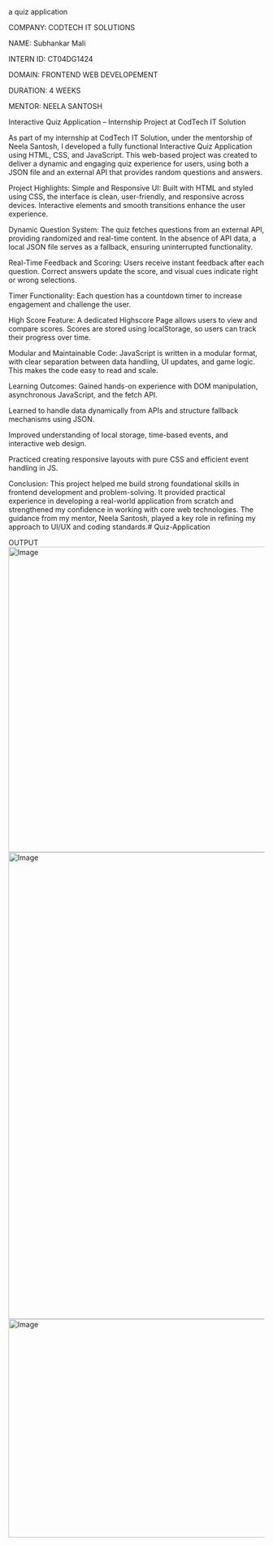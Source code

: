 a quiz application

COMPANY: CODTECH IT SOLUTIONS

NAME: Subhankar Mali

INTERN ID: CT04DG1424

DOMAIN: FRONTEND WEB DEVELOPEMENT

DURATION: 4 WEEKS

MENTOR: NEELA SANTOSH

Interactive Quiz Application – Internship Project at CodTech IT Solution

As part of my internship at CodTech IT Solution, under the mentorship of Neela Santosh, I developed a fully functional Interactive Quiz Application using HTML, CSS, and JavaScript. This web-based project was created to deliver a dynamic and engaging quiz experience for users, using both a JSON file and an external API that provides random questions and answers.

Project Highlights: Simple and Responsive UI: Built with HTML and styled using CSS, the interface is clean, user-friendly, and responsive across devices. Interactive elements and smooth transitions enhance the user experience.

Dynamic Question System: The quiz fetches questions from an external API, providing randomized and real-time content. In the absence of API data, a local JSON file serves as a fallback, ensuring uninterrupted functionality.

Real-Time Feedback and Scoring: Users receive instant feedback after each question. Correct answers update the score, and visual cues indicate right or wrong selections.

Timer Functionality: Each question has a countdown timer to increase engagement and challenge the user.

High Score Feature: A dedicated Highscore Page allows users to view and compare scores. Scores are stored using localStorage, so users can track their progress over time.

Modular and Maintainable Code: JavaScript is written in a modular format, with clear separation between data handling, UI updates, and game logic. This makes the code easy to read and scale.

Learning Outcomes: Gained hands-on experience with DOM manipulation, asynchronous JavaScript, and the fetch API.

Learned to handle data dynamically from APIs and structure fallback mechanisms using JSON.

Improved understanding of local storage, time-based events, and interactive web design.

Practiced creating responsive layouts with pure CSS and efficient event handling in JS.

Conclusion: This project helped me build strong foundational skills in frontend development and problem-solving. It provided practical experience in developing a real-world application from scratch and strengthened my confidence in working with core web technologies. The guidance from my mentor, Neela Santosh, played a key role in refining my approach to UI/UX and coding standards.# Quiz-Application

OUTPUT
<img width="811" height="601" alt="Image" src="https://github.com/user-attachments/assets/f7fa9058-399c-4c93-9f2e-b1a230b74273" />
<img width="1144" height="919" alt="Image" src="https://github.com/user-attachments/assets/e888d4a1-3fb9-469a-b7f3-82a19880736b" />
<img width="594" height="430" alt="Image" src="https://github.com/user-attachments/assets/03f91f1a-ef03-4fc4-badb-d54ed7012516" />

